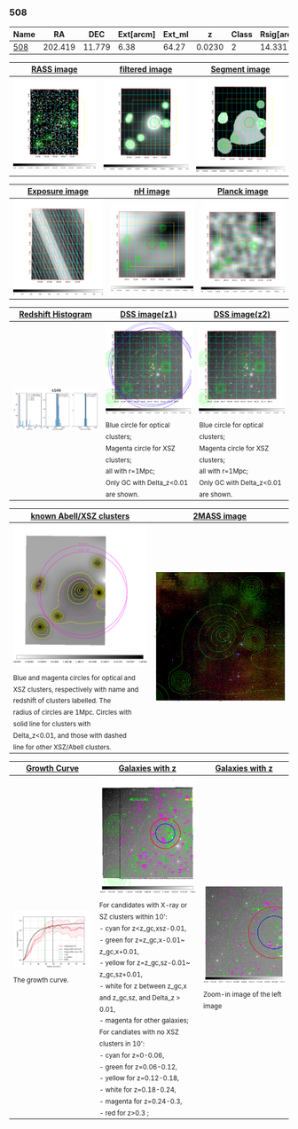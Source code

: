 <div STYLE="page-break-after: always;"></div>

### 508

|Name          |RA          |DEC      | Ext[arcm] | Ext_ml | z    | Class| Rsig[arcmin] | CRsig[c/s] | CR500[c/s] | R500[Mpc] |L500[erg/s]|F500[erg/s/cm^2]| M500[Msun]|Tx[keV]|beta|GC(XSZ,Delta_z<0.01)| GC(OPT,Delta_z<0.01)|GC|alias|
|--------------|------------|------------|---|---|-----------|--------|------|------|----|----|----|----|----|----|----|----|----|----|---|
|[508](script/508.md)     | 202.419       | 11.779       | 6.38    | 64.27   | 0.0230 | 2   | 14.331 |0.323 |0.343 |0.544 |6.429e+42 |5.347e-12 |4.670e+13 |1.348 |1.103 |MCXC, |N, |MCXC, |k549|

|[RASS image](../image/508/508_img.pdf)|[filtered image](../image/508/508_fil.pdf)|[Segment image](../image/508/508_seg.pdf)|
|-------------------|--------------------|-------------------|
| <img src="../image/508/508_img.png" width="300">  | <img src="../image/508/508_fil.png" width="300">   | <img src="../image/508/508_seg.png" width="300">  |

|[Exposure image](../image/508/508_mex.pdf)| [nH image](../image/508/508_nh.pdf)| [Planck image](../image/508/508_p.pdf)|
|-------------------|--------------------|-------------------|
|<img src="../image/508/508_mex.png" width="300">   | <img src="../image/508/508_nh.png" width="300">    | <img src="../image/508/508_p.png" width="300"> |

|[Redshift Histogram](../image/508/508_zg.pdf) | [DSS image(z1)](../image/508/508_dss_z1.pdf)      |  [DSS image(z2)](../image/508/508_dss_z2.pdf)    |
|-------------------|--------------------|-------------------|
|<img src="../image/508/508_zg.png" width="300"> |<img src="../image/508/508_dss_z1.png" width="300"> <sub><br>Blue circle for optical clusters; <br>Magenta circle for XSZ clusters; <br>all with r=1Mpc; <br>Only GC with Delta_z<0.01 are shown. </sub>| <img src="../image/508/508_dss_z2.png" width="300"><sub><br>Blue circle for optical clusters; <br>Magenta circle for XSZ clusters; <br>all with r=1Mpc; <br>Only GC with Delta_z<0.01 are shown. </sub> |

|[known Abell/XSZ clusters](../image/508/508_m.pdf) | [2MASS image](../image/508/508_2mass.pdf)      |
|-------------------|-------------------|
|<img src=../image/508/508_m.png width="300"> <sub><br>Blue and magenta circles for optical and <br>XSZ clusters, respectively with name and <br>redshift of clusters labelled. The <br>radius of circles are 1Mpc. Circles with <br>solid line for clusters with <br>Delta_z<0.01, and those with dashed <br>line for other XSZ/Abell clusters.        </sub>|<img src="../image/508/508_2mass.png" width="300">  |

|[Growth Curve](../image/508/508_gca_all.png) |[Galaxies with z](../image/508/508_opt_ned.pdf) |[Galaxies with z](../image/508/508_opt_ned_zoom.pdf) |
|-------------------|-------------------|-------------------|
| <img src="../image/508/508_gca_all.png" width="300"> <sub><br>The growth curve.</sub>| <img src=../image/508/508_opt_ned.png width="300"> <br><sub> For candidates with X-ray or SZ clusters within 10': <br> - cyan for z<z_gc,xsz-0.01, <br> - green for z=z_gc,x-0.01~ z_gc,x+0.01, <br> - yellow for z=z_gc,sz-0.01~ z_gc,sz+0.01, <br> - white for z between z_gc,x and z_gc,sz, and Delta_z > 0.01, <br> - magenta for other galaxies; <br>For candiates with no XSZ clusters in 10': <br> - cyan for z=0-0.06, <br> - green for z=0.06-0.12, <br> - yellow for z=0.12-0.18, <br> - white for z=0.18-0.24, <br> - magenta for z=0.24-0.3, <br> - red for z>0.3 ;  </sub>|<img src=../image/508/508_opt_ned_zoom.png width="300">  <br><sub> Zoom-in image of the left image</sub>|




